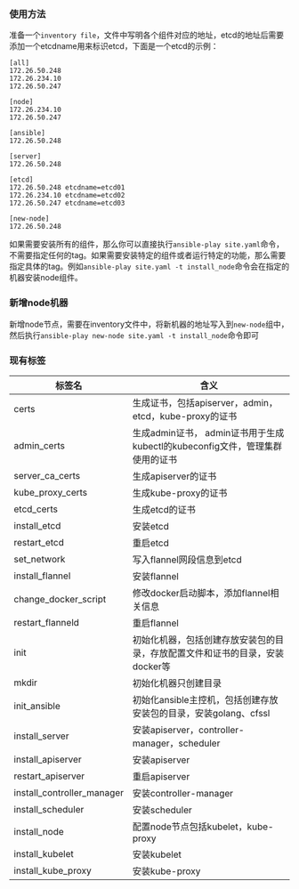 ### 使用方法
准备一个`inventory file`，文件中写明各个组件对应的地址，etcd的地址后需要添加一个etcdname用来标识etcd，下面是一个etcd的示例：
```
[all]
172.26.50.248
172.26.234.10
172.26.50.247

[node]
172.26.234.10
172.26.50.247

[ansible]
172.26.50.248

[server]
172.26.50.248

[etcd]
172.26.50.248 etcdname=etcd01
172.26.234.10 etcdname=etcd02
172.26.50.247 etcdname=etcd03

[new-node]
172.26.50.248
```

如果需要安装所有的组件，那么你可以直接执行`ansible-play site.yaml`命令，不需要指定任何的tag。如果需要安装特定的组件或者运行特定的功能，那么需要指定具体的tag。例如`ansible-play site.yaml -t install_node`命令会在指定的机器安装node组件。

### 新增node机器
新增node节点，需要在inventory文件中，将新机器的地址写入到`new-node`组中，然后执行`ansible-play new-node site.yaml -t install_node`命令即可


### 现有标签
| 标签名 | 含义 |
| --- | --- |
| certs | 生成证书，包括apiserver，admin，etcd，kube-proxy的证书|
| admin_certs | 生成admin证书， admin证书用于生成kubectl的kubeconfig文件，管理集群使用的证书|
| server_ca_certs | 生成apiserver的证书 |
| kube_proxy_certs | 生成kube-proxy的证书 |
| etcd_certs | 生成etcd的证书 |
| install_etcd | 安装etcd |
| restart_etcd | 重启etcd |
| set_network | 写入flannel网段信息到etcd |
| install_flannel | 安装flannel |
| change_docker_script | 修改docker启动脚本，添加flannel相关信息 |
| restart_flanneld | 重启flannel |
| init | 初始化机器，包括创建存放安装包的目录，存放配置文件和证书的目录，安装docker等 |
| mkdir | 初始化机器只创建目录 |
| init_ansible | 初始化ansible主控机，包括创建存放安装包的目录，安装golang、cfssl |
| install_server | 安装apiserver，controller-manager，scheduler |
| install_apiserver | 安装apiserver |
| restart_apiserver | 重启apiserver |
| install_controller_manager | 安装controller-manager |
| install_scheduler | 安装scheduler |
| install_node | 配置node节点包括kubelet，kube-proxy |
| install_kubelet | 安装kubelet |
| install_kube_proxy | 安装kube-proxy |
